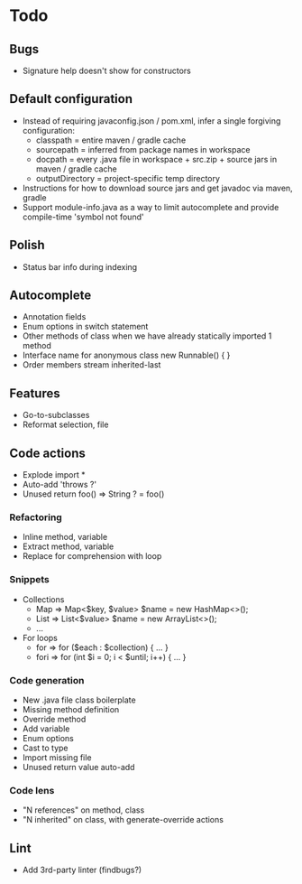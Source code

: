 # Todo

## Bugs
* Signature help doesn't show for constructors

## Default configuration
* Instead of requiring javaconfig.json / pom.xml, infer a single forgiving configuration:
  * classpath = entire maven / gradle cache
  * sourcepath = inferred from package names in workspace
  * docpath = every .java file in workspace + src.zip + source jars in maven / gradle cache
  * outputDirectory = project-specific temp directory
* Instructions for how to download source jars and get javadoc via maven, gradle
* Support module-info.java as a way to limit autocomplete and provide compile-time 'symbol not found'

## Polish
* Status bar info during indexing

## Autocomplete
* Annotation fields
* Enum options in switch statement
* Other methods of class when we have already statically imported 1 method
* Interface name for anonymous class new Runnable() { }
* Order members stream inherited-last

## Features 
* Go-to-subclasses
* Reformat selection, file

## Code actions
* Explode import *
* Auto-add 'throws ?'
* Unused return foo() => String ? = foo()

### Refactoring
* Inline method, variable
* Extract method, variable
* Replace for comprehension with loop

### Snippets
* Collections
  * Map => Map<$key, $value> $name = new HashMap<>();
  * List => List<$value> $name = new ArrayList<>();
  * ...
* For loops
  * for => for ($each : $collection) { ... }
  * fori => for (int $i = 0; i < $until; i++) { ... }

### Code generation
* New .java file class boilerplate
* Missing method definition
* Override method
* Add variable
* Enum options
* Cast to type
* Import missing file
* Unused return value auto-add

### Code lens
* "N references" on method, class
* "N inherited" on class, with generate-override actions

## Lint
* Add 3rd-party linter (findbugs?)